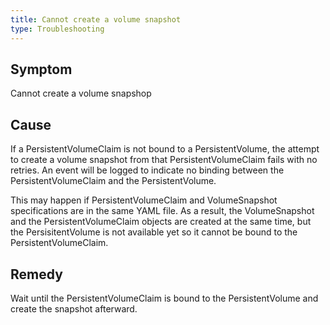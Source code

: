 ```yaml
---
title: Cannot create a volume snapshot
type: Troubleshooting
---
```


## Symptom

Cannot create a volume snapshop

## Cause

If a PersistentVolumeClaim is not bound to a PersistentVolume, the attempt to create a volume snapshot from that PersistentVolumeClaim fails with no retries. An event will be logged to indicate no binding between the PersistentVolumeClaim and the PersistentVolume.

This may happen if PersistentVolumeClaim and VolumeSnapshot specifications are in the same YAML file. As a result, the VolumeSnapshot and the PersistentVolumeClaim objects are created at the same time, but the PersisitentVolume is not available yet so it cannot be bound to the PersistentVolumeClaim.

## Remedy

Wait until the PersistentVolumeClaim is bound to the PersistentVolume and create the snapshot afterward.
